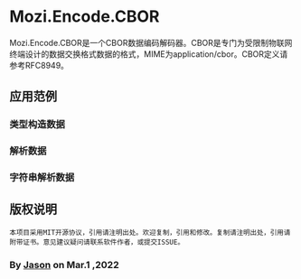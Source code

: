 ﻿# Mozi.Encode.CBOR

Mozi.Encode.CBOR是一个CBOR数据编码解码器。CBOR是专门为受限制物联网终端设计的数据交换格式数据的格式，MIME为application/cbor。CBOR定义请参考RFC8949。

## 应用范例

### 类型构造数据

### 解析数据

### 字符串解析数据

## 版权说明
	本项目采用MIT开源协议，引用请注明出处。欢迎复制，引用和修改。复制请注明出处，引用请附带证书。意见建议疑问请联系软件作者，或提交ISSUE。

### By [Jason][1] on Mar.1 ,2022

[1]:mailto:brotherqian@163.com
[gitee]:https://gitee.com/myui_admin/mozi.git
[github]:https://github.com/MoziCoder/Mozi.Network.git
[codechina]:https://codechina.csdn.net/mozi/mozi.httpembedded.git